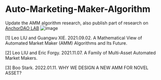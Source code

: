 # Auto-Marketing-Maker-Algorithm
Update the AMM algorithm research, also publish part of research on [AnchorDAO LAB](https://medium.com/anchordao-lab)
![image](https://user-images.githubusercontent.com/35088567/149541087-9b3ec654-a3a0-449c-8e81-6b171edbebd0.png)

[1] Leo LIU and Guangwu XIE. 2021.09.02. A Mathematical View of Automated Market Maker (AMM) Algorithms and Its Future.

[2] Leo LIU and Eric Forgy. 2021.11.07. A Family of Multi-Asset Automated Market Makers.

[3] Boo Stark. 2022.01.11. WHY WE DESIGN A NEW AMM FOR NOVEL ASSET?
